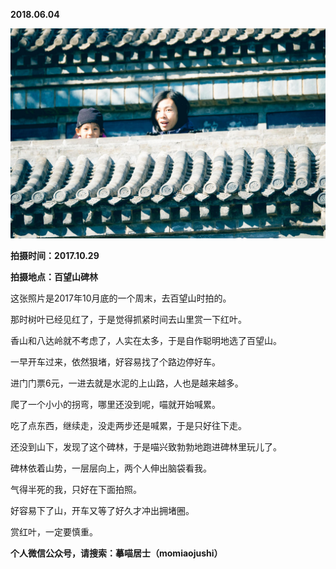 
          
            
**2018.06.04**



![](img/51001-f92617188f6c53d4.jpg)




**拍摄时间：2017.10.29**

**拍摄地点：百望山碑林**

这张照片是2017年10月底的一个周末，去百望山时拍的。

那时树叶已经见红了，于是觉得抓紧时间去山里赏一下红叶。

香山和八达岭就不考虑了，人实在太多，于是自作聪明地选了百望山。

一早开车过来，依然狠堵，好容易找了个路边停好车。

进门门票6元，一进去就是水泥的上山路，人也是越来越多。

爬了一个小小的拐弯，哪里还没到呢，喵就开始喊累。

吃了点东西，继续走，没走两步还是喊累，于是只好往下走。

还没到山下，发现了这个碑林，于是喵兴致勃勃地跑进碑林里玩儿了。

碑林依着山势，一层层向上，两个人伸出脑袋看我。

气得半死的我，只好在下面拍照。

好容易下了山，开车又等了好久才冲出拥堵圈。

赏红叶，一定要慎重。


**个人微信公众号，请搜索：摹喵居士（momiaojushi）**

          
        